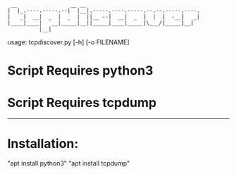 ```
 __                 __ __
|  |_.----.-----.--|  |__|.-----.----.-----.--.--.-----.----.
|   _|  __|  _  |  _  |  ||__ --|  __|  _  |  |  |  -__|   _|
|____|____|   __|_____|__||_____|____|_____|\___/|_____|__|
          |__|
```

usage: tcpdiscover.py [-h] [-o FILENAME]

# Script Requires python3
# Script Requires tcpdump
-------------------------
# Installation: 
"apt install python3"
"apt install tcpdump"

